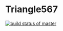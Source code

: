# Triangle567

[![build status of master](https://travis-ci.org/isabellawiley/Triangle567.svg?branch=master)](https://travis-ci.org/isabellawiley/Triangle567)
